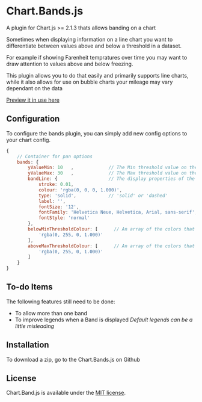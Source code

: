 # Chart.Bands.js

A plugin for Chart.js >= 2.1.3 thats allows banding on a chart

Sometimes when displaying information on a line chart you want to differentiate between values above and below a threshold in a dataset.

For example if showing Farenheit tempratures over time you may want to draw attention to values above and below freezing.

This plugin allows you to do that easily and primarily supports line charts, while it also allows for use on bubble charts your mileage may vary dependant on the data

[Preview it in use here](http://codepen.io/Tarqwyn/pen/QNzNVg)

## Configuration

To configure the bands plugin, you can simply add new config options to your chart config.

```javascript
{
	// Container for pan options
    bands: {
        yValueMin: 10   ,             // The Min threshold value on the yAxis (default is false)
        yValueMax: 30   ,             // The Max threshold value on the yAxis (default is false)
        bandLine: { 	              // The display properties of the threshold line
            stroke: 0.01, 
            colour: 'rgba(0, 0, 0, 1.000)',
            type: 'solid',            // 'solid' or 'dashed'
            label: '',                 
            fontSize: '12',
            fontFamily: 'Helvetica Neue, Helvetica, Arial, sans-serif',
            fontStyle: 'normal'
        },
        belowMinThresholdColour: [      // An array of the colors that describes the below Min threshold colour to use the below min threshold color is inherited from the dataset
            'rgba(0, 255, 0, 1.000)'
        ],
        aboveMaxThresholdColour: [      // An array of the colors that describes the above Max threshold colour to use the above max threshold color is inherited from the dataset
            'rgba(0, 255, 0, 1.000)'
        ]
    }
}
```

## To-do Items
The following features still need to be done:


* To allow more than one band 
* To improve legends when a Band is displayed *Default legends can be a little misleading*

## Installation

To download a zip, go to the Chart.Bands.js on Github

## License

Chart.Band.js is available under the [MIT license](http://opensource.org/licenses/MIT).
